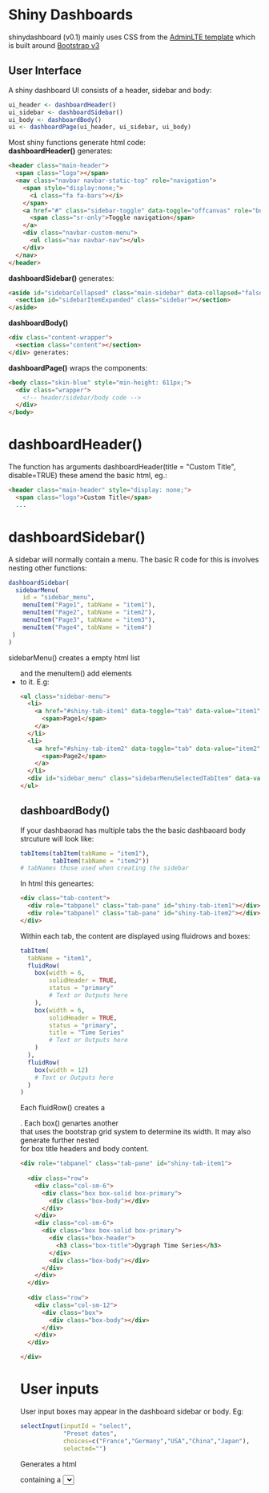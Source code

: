 # Shiny Dashboards
shinydashboard (v0.1) mainly uses CSS from the [AdminLTE template](https://adminlte.io/themes/AdminLTE/documentation/index.html) which is built around [Bootstrap v3](https://getbootstrap.com/docs/3.4/)

## User Interface
A shiny dashboard UI consists of a header, sidebar and body:
```r
ui_header <- dashboardHeader()
ui_sidebar <- dashboardSidebar()
ui_body <- dashboardBody()
ui <- dashboardPage(ui_header, ui_sidebar, ui_body)
```
Most shiny functions generate html code:  
**dashboardHeader()** generates:
```html
<header class="main-header">
  <span class="logo"></span>
  <nav class="navbar navbar-static-top" role="navigation">
    <span style="display:none;">
      <i class="fa fa-bars"></i>
    </span>
    <a href="#" class="sidebar-toggle" data-toggle="offcanvas" role="button">
      <span class="sr-only">Toggle navigation</span>
    </a>
    <div class="navbar-custom-menu">
      <ul class="nav navbar-nav"></ul>
    </div>
  </nav>
</header>
```
**dashboardSidebar()** generates:
```html
<aside id="sidebarCollapsed" class="main-sidebar" data-collapsed="false">
  <section id="sidebarItemExpanded" class="sidebar"></section>
</aside>
```
**dashboardBody()**
```html
<div class="content-wrapper">
  <section class="content"></section>
</div> generates:
```
**dashboardPage()** wraps the components:
```html
<body class="skin-blue" style="min-height: 611px;">	
  <div class="wrapper">
    <!-- header/sidebar/body code -->  
  </div>	
</body>    
```

# dashboardHeader()
The function has arguments dashboardHeader(title = "Custom Title", disable=TRUE) these amend the basic html, eg.:
```html
<header class="main-header" style="display: none;">
  <span class="logo">Custom Title</span>
  ...
```

# dashboardSidebar()
A sidebar will normally contain a menu. The basic R code for this is involves nesting other functions:
```r
dashboardSidebar(
  sidebarMenu(
    id = "sidebar_menu",
    menuItem("Page1", tabName = "item1"),
    menuItem("Page2", tabName = "item2"),
    menuItem("Page3", tabName = "item3"),
    menuItem("Page4", tabName = "item4")
 )
)
```
sidebarMenu() creates a empty html list <ul> and the menuItem() add elements <li> to it. E.g: 
```html
<ul class="sidebar-menu">
  <li>
    <a href="#shiny-tab-item1" data-toggle="tab" data-value="item1">
      <span>Page1</span>
    </a>
  </li>
  <li>
    <a href="#shiny-tab-item2" data-toggle="tab" data-value="item2">
      <span>Page2</span>
    </a>
  </li>
  <div id="sidebar_menu" class="sidebarMenuSelectedTabItem" data-value="null"></div>
</ul>
```


  
## dashboardBody()
If your dashbaorad has multiple tabs the the basic dashbaoard body strcuture will look like:
```r
tabItems(tabItem(tabName = "item1"),
         tabItem(tabName = "item2"))
# tabNames those used when creating the sidebar
```
In html this geneartes:
```html
<div class="tab-content">
  <div role="tabpanel" class="tab-pane" id="shiny-tab-item1"></div>
  <div role="tabpanel" class="tab-pane" id="shiny-tab-item2"></div>
</div>
```
Within each tab, the content are displayed using fluidrows and boxes:
```r
tabItem(
  tabName = "item1",
  fluidRow(
    box(width = 6,
        solidHeader = TRUE,
        status = "primary"
        # Text or Outputs here
    ),     
    box(width = 6,
        solidHeader = TRUE,
        status = "primary",
        title = "Time Series"
        # Text or Outputs here
    )
  ),
  fluidRow(
    box(width = 12)
    # Text or Outputs here
  ) 
)
```
Each fluidRow() creates a <div class="row">. Each box() genartes another <div> that uses the bootstrap grid system to determine its width. It may also generate further nested <div> for box title headers and body content.  
```html
<div role="tabpanel" class="tab-pane" id="shiny-tab-item1">
  
  <div class="row">
    <div class="col-sm-6">
      <div class="box box-solid box-primary">
        <div class="box-body"></div>
      </div>
    </div>
    <div class="col-sm-6">
      <div class="box box-solid box-primary">
        <div class="box-header">
          <h3 class="box-title">Dygraph Time Series</h3>
        </div>
        <div class="box-body"></div>
      </div>
    </div>
  </div>
  
  <div class="row">
    <div class="col-sm-12">
      <div class="box">
        <div class="box-body"></div>
      </div>
    </div>
  </div>

</div>
```


# User inputs
User input boxes may appear in the dashboard sidebar or body. Eg:
```r
selectInput(inputId = "select",
            "Preset dates", 
            choices=c("France","Germany","USA","China","Japan"), 
            selected="")
```
Generates a html <div> containing a <select> element:
```html
<div class="form-group shiny-input-container">
  <label class="control-label" for="select">Preset dates</label>
  <div>
    <select id="select">
      <option value="France">France</option>
      <option value="Germany">Germany</option>
      <option value="USA">USA</option>
      <option value="China">China</option>
      <option value="Japan">Japan</option></select>
    <script type="application/json" data-for="select" data-nonempty="">{}</script>
  </div>
</div>
```
In R selectInput() uses **selectize.js** by default (hence the addition of the <script> line). R keeps track of any extra javascript libraries that are used and adds them to the <head>.

```r
dateRangeInput(inputId = "date_range",
               "Date range:",
               start= "2019-01-01",
               end = "2019-03-31",
               format = "dd-M-yyyy",
               separator = " to ")
```
Generates a html <div> containing a date <input> element:
```html
<div id="date_range" class="shiny-date-range-input form-group shiny-input-container">
  <label class="control-label" for="date_range">Date range:</label>
  <div class="input-daterange input-group">
    <input class="input-sm form-control" type="text" data-date-language="en" data-date-week-start="0" data-date-format="dd-M-yyyy" data-date-start-view="month" data-initial-date="2019-01-01" data-date-autoclose="true"/>
    <span class="input-group-addon"> to </span>
    <input class="input-sm form-control" type="text" data-date-language="en" data-date-week-start="0" data-date-format="dd-M-yyyy" data-date-start-view="month" data-initial-date="2019-03-31" data-date-autoclose="true"/>
  </div>
</div>
```
